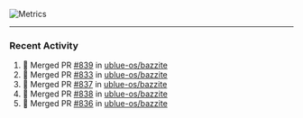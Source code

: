 ![Metrics](https://metrics.lecoq.io/KyleGospo?template=classic&base=header%2C%20activity%2C%20community%2C%20repositories%2C%20metadata&base.indepth=false&base.hireable=false&base.skip=false&config.timezone=America%2FLos_Angeles)

---
### Recent Activity
<!--START_SECTION:activity-->
1. 🎉 Merged PR [#839](https://github.com/ublue-os/bazzite/pull/839) in [ublue-os/bazzite](https://github.com/ublue-os/bazzite)
2. 🎉 Merged PR [#833](https://github.com/ublue-os/bazzite/pull/833) in [ublue-os/bazzite](https://github.com/ublue-os/bazzite)
3. 🎉 Merged PR [#837](https://github.com/ublue-os/bazzite/pull/837) in [ublue-os/bazzite](https://github.com/ublue-os/bazzite)
4. 🎉 Merged PR [#838](https://github.com/ublue-os/bazzite/pull/838) in [ublue-os/bazzite](https://github.com/ublue-os/bazzite)
5. 🎉 Merged PR [#836](https://github.com/ublue-os/bazzite/pull/836) in [ublue-os/bazzite](https://github.com/ublue-os/bazzite)
<!--END_SECTION:activity-->
